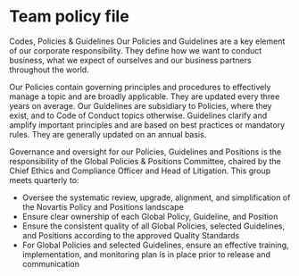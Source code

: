 # Team policy file

Codes, Policies & Guidelines
Our Policies and Guidelines are a key element of our corporate responsibility. They define how we want to conduct business, 
what we expect of ourselves and our business partners throughout the world.

Our Policies contain governing principles and procedures to effectively manage a topic and are broadly applicable. 
They are updated every three years on average. Our Guidelines are subsidiary to Policies, where they exist, and to Code of 
Conduct topics otherwise. Guidelines clarify and amplify important principles and are based on best practices or mandatory 
rules. They are generally updated on an annual basis.

Governance and oversight for our Policies, Guidelines and Positions is the responsibility of the Global Policies & Positions 
Committee, chaired by the Chief Ethics and Compliance Officer and Head of Litigation. This group meets quarterly to:

* Oversee the systematic review, upgrade, alignment, and simplification of the Novartis Policy and Positions landscape
* Ensure clear ownership of each Global Policy, Guideline, and Position
* Ensure the consistent quality of all Global Policies, selected Guidelines, and Positions according to the approved Quality Standards
* For Global Policies and selected Guidelines, ensure an effective training, implementation, and monitoring plan is in place prior to release and communication
